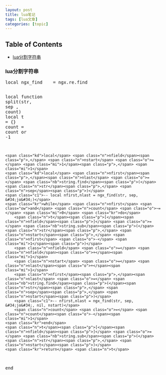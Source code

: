 ```yaml
---
layout: post
title: lua笔记 
tags: [lua文章]
categories: [topic]
---
```

<div id="table-of-contents"><h2>Table of Contents</h2><div id="text-table-of-contents">
<ul>
<li><a href="#org-9615043096">lua分割字符串</a></li>
</ul>
</div></div>


<h3 id="org-9615043096">lua分割字符串</h3>
<div class="highlight"><pre><span></span><span class="kd">local</span> <span class="n">ngx_find</span>    <span class="o">=</span> <span class="n">ngx</span><span class="p">.</span><span class="n">re</span><span class="p">.</span><span class="n">find</span>

<span class="kd">local</span> <span class="kr">function</span> <span class="nf">split</span><span class="p">(</span><span class="n">str</span><span class="p">,</span> <span class="n">sep</span> <span class="p">,</span> <span class="n">count</span><span class="p">)</span>
    <span class="kd">local</span> <span class="n">t</span> <span class="o">=</span> <span class="p">{}</span>
    <span class="n">count</span> <span class="o">=</span> <span class="n">count</span> <span class="ow">or</span> <span class="o">-</span><span class="mi">1</span>

    <span class="kd">local</span> <span class="n">nfield</span><span class="p">,</span> <span class="n">nstart</span> <span class="o">=</span> <span class="mi">1</span><span class="p">,</span> <span class="mi">1</span>
    <span class="kd">local</span> <span class="n">nfirst</span><span class="p">,</span><span class="n">nlast</span> <span class="o">=</span> <span class="nb">string.find</span><span class="p">(</span><span class="n">str</span><span class="p">,</span> <span class="n">sep</span><span class="p">)</span>
    <span class="c1">-- local nfirst,nlast = ngx_find(str, sep, &#34;jo&#34;)</span>
    <span class="kr">while</span> <span class="n">nfirst</span> <span class="ow">and</span> <span class="n">count</span> <span class="o">~=</span> <span class="mi">0</span> <span class="kr">do</span>
        <span class="n">t</span><span class="p">[</span><span class="n">nfield</span><span class="p">]</span> <span class="o">=</span> <span class="nb">string.sub</span><span class="p">(</span><span class="n">str</span><span class="p">,</span> <span class="n">nstart</span><span class="p">,</span> <span class="n">nfirst</span> <span class="o">-</span> <span class="mi">1</span><span class="p">)</span>
        <span class="n">nfield</span> <span class="o">=</span> <span class="n">nfield</span><span class="o">+</span><span class="mi">1</span>
        <span class="n">nstart</span> <span class="o">=</span> <span class="n">nlast</span><span class="o">+</span><span class="mi">1</span>
        <span class="n">nfirst</span><span class="p">,</span><span class="n">nlast</span> <span class="o">=</span> <span class="nb">string.find</span><span class="p">(</span><span class="n">str</span><span class="p">,</span> <span class="n">sep</span><span class="p">,</span> <span class="n">nstart</span><span class="p">)</span>
        <span class="c1">-- nfirst,nlast = ngx_find(str, sep, &#34;jo&#34;, nil, nstart)</span>
        <span class="n">count</span> <span class="o">=</span> <span class="n">count</span><span class="o">-</span><span class="mi">1</span>
    <span class="kr">end</span>
    <span class="n">t</span><span class="p">[</span><span class="n">nfield</span><span class="p">]</span> <span class="o">=</span> <span class="nb">string.sub</span><span class="p">(</span><span class="n">str</span><span class="p">,</span> <span class="n">nstart</span><span class="p">)</span>
    <span class="kr">return</span> <span class="n">t</span>
<span class="kr">end</span>
</pre></div>